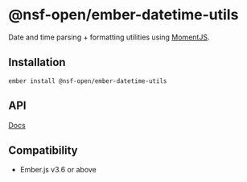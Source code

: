 @nsf-open/ember-datetime-utils
==============================================================================
Date and time parsing + formatting utilities using [MomentJS](https://momentjs.com/).


Installation
------------------------------------------------------------------------------
```
ember install @nsf-open/ember-datetime-utils
```

API
------------------------------------------------------------------------------
[Docs](docs/README.md)


Compatibility
------------------------------------------------------------------------------
* Ember.js v3.6 or above
